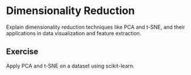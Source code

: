# Dimensionality Reduction

Explain dimensionality reduction techniques like PCA and t-SNE, and their applications in data visualization and feature extraction.

## Exercise

Apply PCA and t-SNE on a dataset using scikit-learn.
